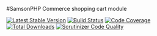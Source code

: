 #SamsonPHP Commerce shopping cart module

[![Latest Stable Version](https://poser.pugx.org/samsonos/commerce_cart/v/stable.svg)](https://packagist.org/packages/samsonos/commerce_cart)
[![Build Status](https://travis-ci.org/samsonos/commerce_cart.png)](https://travis-ci.org/samsonos/commerce_cart)
[![Code Coverage](https://scrutinizer-ci.com/g/samsonos/commerce_cart/badges/coverage.png?b=master)](https://scrutinizer-ci.com/g/samsonos/commerce_cart/?branch=master)
[![Total Downloads](https://poser.pugx.org/samsonos/commerce_cart/downloads.svg)](https://packagist.org/packages/samsonos/commerce_cart)
[![Scrutinizer Code Quality](https://scrutinizer-ci.com/g/samsonos/commerce_cart/badges/quality-score.png?b=master)](https://scrutinizer-ci.com/g/samsonos/commerce_cart/?branch=master)